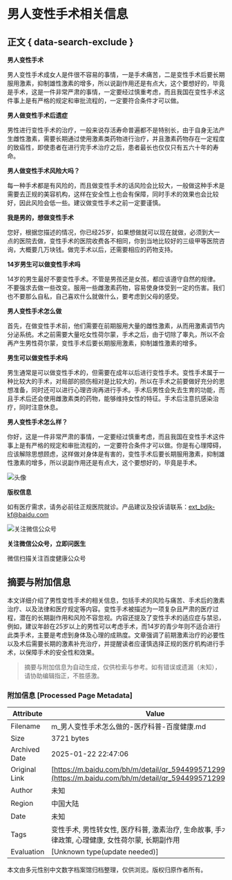 # 男人变性手术相关信息

## 正文 { data-search-exclude }


**男人变性手术**

男人变性手术成女人是件很不容易的事情，一是手术痛苦，二是变性手术后要长期服用激素，抑制雄性激素的增多，所以说副作用还是有点大，这个要想好的，毕竟是手术，这是一件非常严肃的事情，一定要经过慎重考虑，而且我国在变性手术这件事上是有严格的规定和审批流程的，一定要符合条件才可以做。

**男人做变性手术后遗症**

男性进行变性手术的治疗，一般来说存活寿命普遍都不是特别长，由于自身无法产生雌性激素，需要长期通过使用激素类药物进行治疗，并且激素药物存在一定程度的致癌性，即使患者在进行完手术治疗之后，患者最长也仅仅只有五六十年的寿命。

**男人做变性手术风险大吗？**

每一种手术都是有风险的，而且做变性手术的话风险会比较大，一般做这种手术是需要去正规的美容机构，这样在安全性上也会有保障，同时手术的效果也会比较好，因此风险会低一些。建议做变性手术之前一定要谨慎。

**我是男的，想做变性手术**

您好，根据您描述的情况，你已经25岁，如果想做就可以现在就做，必须到大一点的医院去做，变性手术的医院收费各不相同，你到当地比较好的三级甲等医院咨询，大概要几万块钱。做完手术以后，还需要相应的药物支持。

**14岁男生可以做变性手术吗**

14岁的男生最好不要变性手术。不管是男孩还是女孩，都应该遵守自然的规律。不要强求去做一些改变。服用一些雌激素药物，容易使身体受到一定的伤害。我们也不要那么自私，自己喜欢什么就做什么，要考虑到父母的感受。

**男人变性手术怎么做**

首先，在做变性手术前，他们需要在前期服用大量的雌性激素，从而用激素调节内分泌系统。术之前需要大量吃女性荷尔蒙，手术之后，由于切除了睾丸，所以不会再产生男性荷尔蒙，变性手术后要长期服用激素，抑制雄性激素的增多。

**男生可以做变性手术吗**

男生通常是可以做变性手术的，但需要在成年以后进行变性手术。变性手术属于一种比较大的手术，对局部的损伤相对是比较大的，所以在手术之前要做好充分的思想准备，同时还可以进行心理咨询再进行手术。手术后男性会失去生育的功能，而且手术后还会使用雌激素类的药物，能够维持女性的特征。手术后注意抗感染治疗，同时注意休息。

**男人变性手术怎么样？**

你好，这是一件非常严肃的事情，一定要经过慎重考虑，而且我国在变性手术这件事上是有严格的规定和审批流程的，一定要符合条件才可以做。你是有心理障碍，应该解除思想顾虑，这样做对身体是有害的，变性手术后要长期服用激素，抑制雄性激素的增多，所以说副作用还是有点大，这个要想好的，毕竟是手术。

![头像](https://selfpage-gips.cdn.bcebos.com/3ed1c84258e2d4e4eb0fcb34345463b9.png@!img_w144_h144)

**版权信息**

如有医疗需求，请务必前往正规医院就诊。产品建议及投诉请联系：ext_bdjk-kf@baidu.com

![关注微信公众号](https://med-fe.cdn.bcebos.com/selfhome/pc/triage_qrcode.png?x-bce-process=image/auto-orient,o_1/resize,w_1242,limit_1/quality,Q_86/format,f_auto) 

**关注微信公众号，立即问医生**

微信扫描关注百度健康公众号
<!-- tcd_original_link https://m.baidu.com/bh/m/detail/qr_5944995712993844662 -->


## 摘要与附加信息

<!-- tcd_abstract -->
本文详细介绍了男性变性手术的相关信息，包括手术的风险与痛苦、手术后的激素治疗、以及法律和医疗规定等内容。变性手术被描述为一项复杂且严肃的医疗过程，潜在的长期副作用和风险不容忽视。内容还提及了变性手术的适应症与禁忌，例如，建议年龄在25岁以上的男性可以考虑手术，而14岁的青少年则不适合进行此类手术，主要是考虑到身体及心理的成熟度。文章强调了前期激素治疗的必要性以及术后需要长期的激素补充治疗，并提醒读者应谨慎选择正规的医疗机构进行手术，以保障手术的安全性和效果。
<!-- tcd_abstract_end -->

> 摘要与附加信息为自动生成，仅供检索与参考。如有错误或遗漏（未知），请协助编辑指正，不胜感激。

### 附加信息 [Processed Page Metadata]

| Attribute       | Value                                  |
|-----------------|----------------------------------------|
| Filename        | m_男人变性手术怎么做的-医疗科普-百度健康.md                             |
| Size            | 3721 bytes                           |
| Archived Date   | 2025-01-22 22:47:06                             |
| Original Link   | [https://m.baidu.com/bh/m/detail/qr_5944995712993844662](https://m.baidu.com/bh/m/detail/qr_5944995712993844662)                       |
| Author          | 未知                               |
| Region          | 中国大陆                               |
| Date            | 未知                                 |
| Tags            | 变性手术, 男性转女性, 医疗科普, 激素治疗, 生命故事, 手术风险, 法律政策, 心理健康, 女性荷尔蒙, 长期副作用                                 |
| Evaluation            | [Unknown type(update needed)]                                 |
<!-- tcd_table_end -->

本文由多元性别中文数字档案馆归档整理，仅供浏览。版权归原作者所有。
